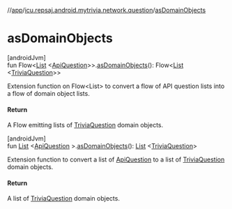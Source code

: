 //[app](../../index.md)/[icu.repsaj.android.mytrivia.network.question](index.md)/[asDomainObjects](as-domain-objects.md)

# asDomainObjects

[androidJvm]\
fun Flow&lt;[List](https://kotlinlang.org/api/latest/jvm/stdlib/kotlin.collections/-list/index.html)
&lt;[ApiQuestion](-api-question/index.md)&gt;&gt;.[asDomainObjects](as-domain-objects.md)():
Flow&lt;[List](https://kotlinlang.org/api/latest/jvm/stdlib/kotlin.collections/-list/index.html)
&lt;[TriviaQuestion](../icu.repsaj.android.mytrivia.model/-trivia-question/index.md)&gt;&gt;

Extension function on Flow<List<ApiQuestion>> to convert a flow of API question lists into a flow of
domain object lists.

#### Return

A Flow emitting lists
of [TriviaQuestion](../icu.repsaj.android.mytrivia.model/-trivia-question/index.md) domain objects.

[androidJvm]\
fun [List](https://kotlinlang.org/api/latest/jvm/stdlib/kotlin.collections/-list/index.html)
&lt;[ApiQuestion](-api-question/index.md)
&gt;.[asDomainObjects](as-domain-objects.md)(): [List](https://kotlinlang.org/api/latest/jvm/stdlib/kotlin.collections/-list/index.html)
&lt;[TriviaQuestion](../icu.repsaj.android.mytrivia.model/-trivia-question/index.md)&gt;

Extension function to convert a list of [ApiQuestion](-api-question/index.md) to a list
of [TriviaQuestion](../icu.repsaj.android.mytrivia.model/-trivia-question/index.md) domain objects.

#### Return

A list of [TriviaQuestion](../icu.repsaj.android.mytrivia.model/-trivia-question/index.md) domain
objects.
